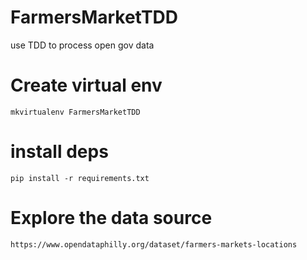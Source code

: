 # FarmersMarketTDD
use TDD to process open gov data 

# Create virtual env

    mkvirtualenv FarmersMarketTDD

# install deps

    pip install -r requirements.txt
    

# Explore the data source
 
    https://www.opendataphilly.org/dataset/farmers-markets-locations
    

